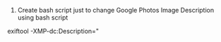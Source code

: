 



1. Create bash script just to change Google Photos Image Description using bash script

exiftool -XMP-dc:Description="<Title>" <Image Filename>.jpg
DONE

2. Update bash script to make it compatible with Windows, update ore double values based on the Title
XMP:Title
EXIF:ImageDescription
IPTC:Caption-Abstract
XMP:Description
EXIF:XPTitle

DONE

3. Maybe (not priority, optional likely updated by file)
DONE 

4. Another bash script to place folder name to description (learn concatentation of folder in bash)
DONE



5. File Batching 
DONE 

Check missing dates (place values)


Adjust date to the same folder
